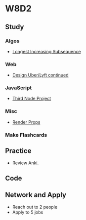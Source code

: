 # W8D2

## Study

### Algos

* [Longest Increasing Subsequence](https://www.geeksforgeeks.org/longest-increasing-subsequence/)

### Web

* [Design Uber/Lyft continued](https://www.youtube.com/watch?v=J3DY3Te3A_A)

### JavaScript

* [Third Node Project](https://github.com/Pklong/blog-party-usa)

### Misc

* [Render Props](https://reacttraining.com/patterns/)

### Make Flashcards

## Practice

* Review Anki.

## Code

## Network and Apply

* Reach out to 2 people
* Apply to 5 jobs
